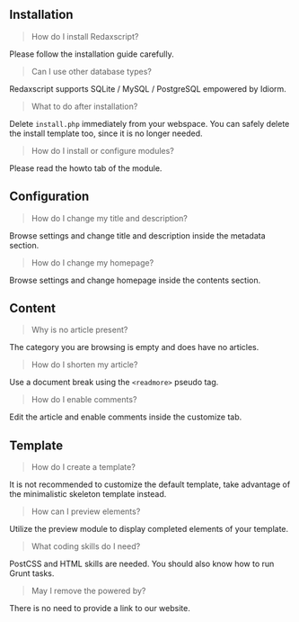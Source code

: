 Installation
------------

> How do I install Redaxscript?

Please follow the installation guide carefully.

> Can I use other database types?

Redaxscript supports SQLite / MySQL / PostgreSQL empowered by Idiorm.

> What to do after installation?

Delete `install.php` immediately from your webspace. You can safely delete the install template too, since it is no longer needed.

> How do I install or configure modules?

Please read the howto tab of the module.


Configuration
-------------

> How do I change my title and description?

Browse settings and change title and description inside the metadata section.

> How do I change my homepage?

Browse settings and change homepage inside the contents section.


Content
-------

> Why is no article present?

The category you are browsing is empty and does have no articles.

> How do I shorten my article?

Use a document break using the `<readmore>` pseudo tag.

> How do I enable comments?

Edit the article and enable comments inside the customize tab.


Template
--------

> How do I create a template?

It is not recommended to customize the default template, take advantage of the minimalistic skeleton template instead.

> How can I preview elements?

Utilize the preview module to display completed elements of your template. 

> What coding skills do I need?

PostCSS and HTML skills are needed. You should also know how to run Grunt tasks.

> May I remove the powered by?

There is no need to provide a link to our website.
